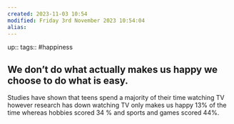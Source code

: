 ```yaml
---
created: 2023-11-03 10:54
modified: Friday 3rd November 2023 10:54:04
alias:
---
```

up::
tags:: #happiness

## We don’t do what actually makes us happy we choose to do what is easy.

Studies have shown that teens spend a majority of their time watching TV however research has down watching TV only makes us happy 13% of the time whereas hobbies scored 34 % and sports and games scored 44%.
